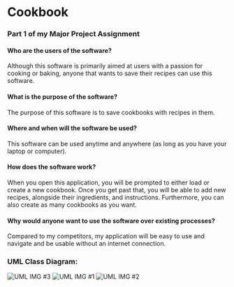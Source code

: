 # Cookbook
### Part 1 of my Major Project Assignment


#### Who are the users of the software? 
Although this software is primarily aimed at users with a passion for cooking or baking, anyone that wants to save their recipes can use this software.


#### What is the purpose of the software?
The purpose of this software is to save cookbooks with recipes in them.


#### Where and when will the software be used?
This software can be used anytime and anywhere (as long as you have your laptop or computer).


#### How does the software work?
When you open this application, you will be prompted to either load or create a new cookbook. Once you get past that, you will be able to add new recipes, alongside their ingredients, and instructions. Furthermore, you can also create as many cookbooks as you want.


#### Why would anyone want to use the software over existing processes?
Compared to my competitors, my application will be easy to use and navigate and be usable without an internet connection.



### UML Class Diagram:

![UML IMG #3](https://user-images.githubusercontent.com/100208400/164994418-ac20d9f9-e0ef-4a75-bf0f-d5141b320217.png)
![UML IMG #1](https://user-images.githubusercontent.com/100208400/164994445-5b85a135-0582-475e-9e58-4c1937102327.jpg)
![UML IMG #2](https://user-images.githubusercontent.com/100208400/164994447-33dfdc10-caed-44ef-9241-74f9f840eef1.jpg)
